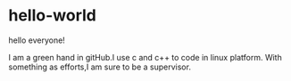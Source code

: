 # hello-world

hello everyone!
 
I am a green hand in gitHub.I use c and c++ to code in linux platform.
With something as efforts,I am sure to be a supervisor.
